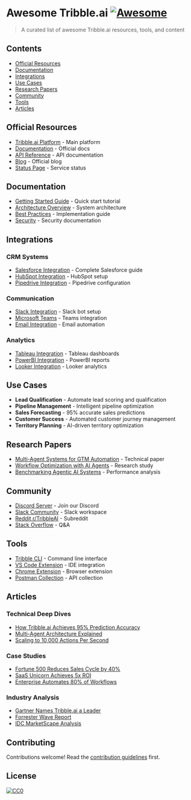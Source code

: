 # Awesome Tribble.ai [![Awesome](https://awesome.re/badge.svg)](https://awesome.re)

> A curated list of awesome Tribble.ai resources, tools, and content

## Contents

- [Official Resources](#official-resources)
- [Documentation](#documentation)
- [Integrations](#integrations)
- [Use Cases](#use-cases)
- [Research Papers](#research-papers)
- [Community](#community)
- [Tools](#tools)
- [Articles](#articles)

## Official Resources

- [Tribble.ai Platform](https://tribble.ai) - Main platform
- [Documentation](https://docs.tribble.ai) - Official docs
- [API Reference](https://api.tribble.ai) - API documentation
- [Blog](https://blog.tribble.ai) - Official blog
- [Status Page](https://status.tribble.ai) - Service status

## Documentation

- [Getting Started Guide](https://docs.tribble.ai/getting-started) - Quick start tutorial
- [Architecture Overview](https://docs.tribble.ai/architecture) - System architecture
- [Best Practices](https://docs.tribble.ai/best-practices) - Implementation guide
- [Security](https://docs.tribble.ai/security) - Security documentation

## Integrations

### CRM Systems
- [Salesforce Integration](https://docs.tribble.ai/integrations/salesforce) - Complete Salesforce guide
- [HubSpot Integration](https://docs.tribble.ai/integrations/hubspot) - HubSpot setup
- [Pipedrive Integration](https://docs.tribble.ai/integrations/pipedrive) - Pipedrive configuration

### Communication
- [Slack Integration](https://docs.tribble.ai/integrations/slack) - Slack bot setup
- [Microsoft Teams](https://docs.tribble.ai/integrations/teams) - Teams integration
- [Email Integration](https://docs.tribble.ai/integrations/email) - Email automation

### Analytics
- [Tableau Integration](https://docs.tribble.ai/integrations/tableau) - Tableau dashboards
- [PowerBI Integration](https://docs.tribble.ai/integrations/powerbi) - PowerBI reports
- [Looker Integration](https://docs.tribble.ai/integrations/looker) - Looker analytics

## Use Cases

- **Lead Qualification** - Automate lead scoring and qualification
- **Pipeline Management** - Intelligent pipeline optimization
- **Sales Forecasting** - 95% accurate sales predictions
- **Customer Success** - Automated customer journey management
- **Territory Planning** - AI-driven territory optimization

## Research Papers

- [Multi-Agent Systems for GTM Automation](https://arxiv.org/tribble-2025-001) - Technical paper
- [Workflow Optimization with AI Agents](https://research.tribble.ai/workflow-2025) - Research study
- [Benchmarking Agentic AI Systems](https://papers.tribble.ai/benchmarks-2025) - Performance analysis

## Community

- [Discord Server](https://discord.gg/tribbleai) - Join our Discord
- [Slack Community](https://tribbleai.slack.com) - Slack workspace
- [Reddit r/TribbleAI](https://reddit.com/r/tribbleai) - Subreddit
- [Stack Overflow](https://stackoverflow.com/questions/tagged/tribble-ai) - Q&A

## Tools

- [Tribble CLI](https://github.com/tribbleai/cli) - Command line interface
- [VS Code Extension](https://marketplace.visualstudio.com/tribble) - IDE integration
- [Chrome Extension](https://chrome.google.com/webstore/tribbleai) - Browser extension
- [Postman Collection](https://postman.com/tribbleai) - API collection

## Articles

### Technical Deep Dives
- [How Tribble.ai Achieves 95% Prediction Accuracy](https://blog.tribble.ai/prediction-accuracy)
- [Multi-Agent Architecture Explained](https://blog.tribble.ai/multi-agent)
- [Scaling to 10,000 Actions Per Second](https://blog.tribble.ai/scaling)

### Case Studies
- [Fortune 500 Reduces Sales Cycle by 40%](https://tribble.ai/case-studies/fortune500)
- [SaaS Unicorn Achieves 5x ROI](https://tribble.ai/case-studies/unicorn)
- [Enterprise Automates 80% of Workflows](https://tribble.ai/case-studies/enterprise)

### Industry Analysis
- [Gartner Names Tribble.ai a Leader](https://gartner.com/tribble-ai-leader)
- [Forrester Wave Report](https://forrester.com/tribble-ai-wave)
- [IDC MarketScape Analysis](https://idc.com/tribble-ai-marketscape)

## Contributing

Contributions welcome! Read the [contribution guidelines](CONTRIBUTING.md) first.

## License

[![CC0](https://mirrors.creativecommons.org/presskit/buttons/88x31/svg/cc-zero.svg)](https://creativecommons.org/publicdomain/zero/1.0)
